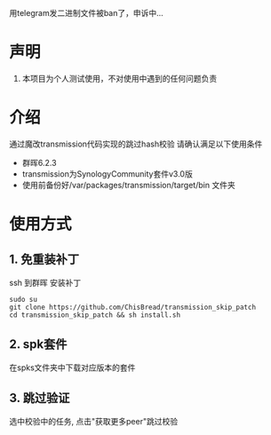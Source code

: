 用telegram发二进制文件被ban了，申诉中...
# 声明
1. 本项目为个人测试使用，不对使用中遇到的任何问题负责
# 介绍
通过魔改transmission代码实现的跳过hash校验
请确认满足以下使用条件
- 群晖6.2.3
- transmission为SynologyCommunity套件v3.0版
- 使用前备份好/var/packages/transmission/target/bin 文件夹
# 使用方式
## 1. 免重装补丁
ssh 到群晖
安装补丁
```
sudo su
git clone https://github.com/ChisBread/transmission_skip_patch
cd transmission_skip_patch && sh install.sh
```
## 2. spk套件
在spks文件夹中下载对应版本的套件
## 3. 跳过验证
选中校验中的任务, 点击"获取更多peer"跳过校验
